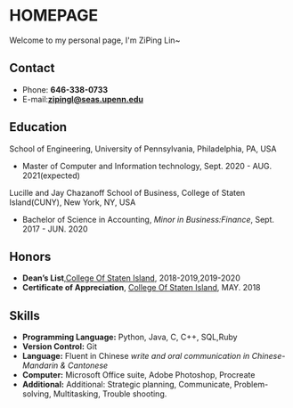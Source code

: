 # HOMEPAGE

Welcome to my personal page, I'm ZiPing Lin\~

<!-- .slide -->

## Contact


- Phone: **646-338-0733**
- E-mail:**[zipingl@seas.upenn.edu](mailto:zipingl@seas.upenn.edu)**


<!-- .slide -->

## Education

School of Engineering, University of Pennsylvania, 	Philadelphia, PA, USA

- Master of Computer and Information technology, Sept. 2020 - AUG. 2021(expected)

Lucille and Jay Chazanoff School of Business, College of Staten Island(CUNY),	New York, NY, USA

- Bachelor of Science in Accounting, *Minor in Business:Finance*, Sept. 2017 - JUN. 2020

<!-- .slide -->

## Honors

- **Dean’s List**,[College Of Staten Island](https://www.csi.cuny.edu/), 2018-2019,2019-2020
- **Certificate of Appreciation**, [College Of Staten Island](https://www.csi.cuny.edu/), MAY. 2018


<!-- .slide -->

## Skills

- **Programming Language:** Python, Java, C, C++, SQL,Ruby
- **Version Control:** Git
- **Language:** Fluent in Chinese *write and oral communication in Chinese-Mandarin & Cantonese*
- **Computer:** Microsoft Office suite, Adobe Photoshop, Procreate
- **Additional:** Additional: Strategic planning, Communicate, Problem-solving, Multitasking, Trouble shooting.


<!-- .slide vertical=true -->

